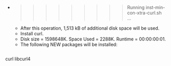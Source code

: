 * >>>>>>>>> Running inst-min-con-xtra-curl.sh ...
  * After this operation, 1,513 kB of additional disk space will be used.
  * Install curl.
  * Disk size = 1598648K. Space Used = 2288K. Runtime = 00:00:00:01.
  * The following NEW packages will be installed:
  ```bash
curl libcurl4
  ```
